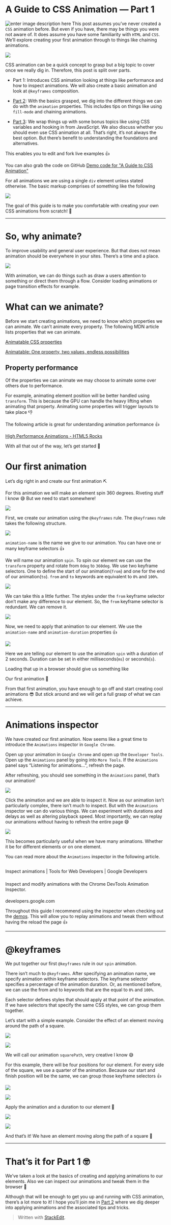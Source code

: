 
A Guide to CSS Animation — Part 1
===
![enter image description here](https://miro.medium.com/max/4752/1*8VI1jY60cMT8ij5lHr6Ydw.jpeg)
This post assumes you’ve never created a  `CSS`  animation before. But even if you have, there may be things you were not aware of. It does assume you have some familiarity with  `HTML`  and  `CSS`. We’ll explore creating your first animation through to things like chaining animations.



![](https://miro.medium.com/max/480/1*YMIFMQyYdSkmGAus_VZiPw.gif)

CSS animation can be a quick concept to grasp but a big topic to cover once we really dig in. Therefore, this post is split over parts.

-   Part 1: Introduces CSS animation looking at things like performance and how to inspect animations. We will also create a basic animation and look at  `@keyframes`  composition.
-   [Part 2](https://medium.com/@jh3y/a-guide-to-css-animation-part-2-2cd422f78567): With the basics grasped, we dig into the different things we can do with the  `animation`  properties. This includes tips on things like using  `fill-mode`  and chaining animations.





-   [Part 3](https://medium.com/@jh3y/a-guide-to-css-animation-part-3-2e497110119): We wrap things up with some bonus topics like using CSS variables and hooking in from JavaScript. We also discuss whether you should even use CSS animation at all. That’s right, it’s not always the best option. But there’s benefit to understanding the foundations and alternatives.







This enables you to edit and fork live examples 👍

You can also grab the code on GitHub [Demo code for "A Guide to CSS Animation"
](https://github.com/jh3y/a-guide-to-css-animation)



For all animations we are using a single  `div`  element unless stated otherwise. The basic markup comprises of something like the following



![](https://miro.medium.com/max/1448/1*_BxwSkXqsnUwho1e9d9-bw.png)

The goal of this guide is to make you comfortable with creating your own CSS animations from scratch! 💪

----------

# So, why animate?

To improve usability and general user experience. But that does not mean animation should be everywhere in your sites. There’s a time and a place.



![](https://miro.medium.com/max/550/1*sKmOshEF6lerZsOJuYVAew.gif)

With animation, we can do things such as draw a users attention to something or direct them through a flow. Consider loading animations or page transition effects for example.

# What can we animate?

Before we start creating animations, we need to know which properties we can animate. We can’t animate every property. The following MDN article lists properties that we can animate.

[Animatable CSS properties](https://developer.mozilla.org/en-US/docs/Web/CSS/CSS_animated_properties)



[Animatable: One property, two values, endless possibilities](http://leaverou.github.io/animatable/)


## Property performance

Of the properties we can animate we may choose to animate some over others due to performance.

For example, animating element position will be better handled using  `transform`. This is because the GPU can handle the heavy lifting when animating that property. Animating some properties will trigger layouts to take place 👎

The following article is great for understanding animation performance 👍

[High Performance Animations - HTML5 Rocks](https://www.html5rocks.com/en/tutorials/speed/high-performance-animations/)



With all that out of the way, let’s get started 💪

# Our first animation

Let’s dig right in and create our first animation ⛏

For this animation we will make an element spin 360 degrees. Riveting stuff I know 😅 But we need to start somewhere!



![](https://miro.medium.com/max/480/1*-Ip2pjgEccC_u8_jszRNSw.gif)

First, we create our animation using the  `@keyframes`  rule. The  `@keyframes`  rule takes the following structure.



![](https://miro.medium.com/max/1448/1*U6tWmRm-iSDgXzIvX-VN2w.png)

`animation-name`  is the name we give to our animation. You can have one or many keyframe selectors 👍

We will name our animation  `spin`. To spin our element we can use the  `transform`  property and rotate from  `0deg`  to  `360deg`. We use two keyframe selectors. One to define the start of our animation(`from`) and one for the end of our animation(`to`).  `from`  and  `to`  keywords are equivalent to  `0%`  and  `100%`.



![](https://miro.medium.com/max/1448/1*DxclFb7IjyLy1wVcPmGQcQ.png)

We can take this a little further. The styles under the  `from`  keyframe selector don’t make any difference to our element. So, the  `from`  keyframe selector is redundant. We can remove it.



![](https://miro.medium.com/max/1448/1*786ISbKk_kNftOSkV9FRTw.png)

Now, we need to apply that animation to our element. We use the  `animation-name`  and  `animation-duration`  properties 👍



![](https://miro.medium.com/max/1448/1*v7XXPw-IVyxsawCje4YDUQ.png)

Here we are telling our element to use the animation  `spin`  with a duration of 2 seconds. Duration can be set in either milliseconds(`ms`) or seconds(`s`).

Loading that up in a browser should give us something like

Our first animation 🎉

From that first animation, you have enough to go off and start creating cool animations 😎 But stick around and we will get a full grasp of what we can achieve.

----------

# Animations inspector

We have created our first animation. Now seems like a great time to introduce the  `Animations`  inspector in  `Google Chrome`.

Open up your animation in  `Google Chrome`  and open up the  `Developer Tools`. Open up the  `Animations`  panel by going into  `More Tools`. If the  `Animations`  panel says “Listening for animations…”, refresh the page.

After refreshing, you should see something in the  `Animations`  panel, that’s our animation!



![](https://miro.medium.com/max/342/1*258LLOfuE6bMFdpVRj8rIQ.png)

Click the animation and we are able to inspect it. Now as our animation isn’t particularly complex, there isn’t much to inspect. But with the  `Animations`  inspector we can do various things. We can experiment with durations and delays as well as altering playback speed. Most importantly, we can replay our animations without having to refresh the entire page 😅



![](https://miro.medium.com/max/614/1*XpYJ66aZW4R4MO9zr4NQIg.gif)

This becomes particularly useful when we have many animations. Whether it be for different elements or on one element.

You can read more about the  `Animations`  inspector in the following article.

[](https://developers.google.com/web/tools/chrome-devtools/inspect-styles/animations)

## 

Inspect animations | Tools for Web Developers | Google Developers

### 

Inspect and modify animations with the Chrome DevTools Animation Inspector.

#### 

developers.google.com

Throughout this guide I recommend using the inspector when checking out the  [demos](https://codepen.io/collection/nMpBQm/). This will allow you to replay animations and tweak them without having the reload the page 👍

----------

# @keyframes

We put together our first  `@keyframes`  rule in our  `spin`  animation.

There isn’t much to  `@keyframes`. After specifying an animation name, we specify animation within keyframe selectors. The keyframe selector specifies a percentage of the animation duration. Or, as mentioned before, we can use the from and to keywords that are the equal to  `0%`  and  `100%`.

Each selector defines styles that should apply at that point of the animation. If we have selectors that specify the same CSS styles, we can group them together.

Let’s start with a simple example. Consider the effect of an element moving around the path of a square.

![](https://miro.medium.com/freeze/max/60/1*DStBjpP9QnRY8dVVzFP8xA.gif?q=20)

![](https://miro.medium.com/max/480/1*DStBjpP9QnRY8dVVzFP8xA.gif)

We will call our animation  `squarePath`, very creative I know 😅

For this example, there will be four positions for our element. For every side of the square, we use a quarter of the animation. Because our start and finish position will be the same, we can group those keyframe selectors 👍

![](https://miro.medium.com/max/60/1*Z7fsLiMxqKll1vIz7WaQng.png?q=20)

![](https://miro.medium.com/max/1448/1*Z7fsLiMxqKll1vIz7WaQng.png)

Apply the animation and a duration to our element 🎉

![](https://miro.medium.com/max/60/1*3QVHBhCfpYuC4YauQ9umOQ.png?q=20)

![](https://miro.medium.com/max/1448/1*3QVHBhCfpYuC4YauQ9umOQ.png)

And that’s it! We have an element moving along the path of a square 🎉

----------

# That’s it for Part 1 🤓

We’ve taken a look at the basics of creating and applying animations to our elements. Also we can inspect our animations and tweak them in the browser 💪

Although that will be enough to get you up and running with CSS animation, there’s a lot more to it! I hope you’ll join me in  [Part 2](https://medium.com/@jh3y/a-guide-to-css-animation-part-2-2cd422f78567)  where we dig deeper into applying animations and the associated tips and tricks.


> Written with [StackEdit](https://codeburst.io/a-guide-to-css-animation-part-1-8777f5beb1f8).
<!--stackedit_data:
eyJoaXN0b3J5IjpbLTcwMDA2MjE5NiwxOTk5NDg1ODI3XX0=
-->